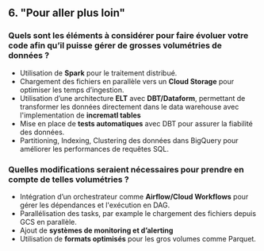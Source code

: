 ## 6. "Pour aller plus loin"

### Quels sont les éléments à considérer pour faire évoluer votre code afin qu’il puisse gérer de grosses volumétries de données ?

- Utilisation de **Spark** pour le traitement distribué.
- Chargement des fichiers en parallèle vers un **Cloud Storage** pour optimiser les temps d’ingestion.
- Utilisation d’une architecture **ELT** avec **DBT/Dataform**, permettant de transformer les données directement dans le data warehouse avec l'implementation de **incrematl tables**
- Mise en place de **tests automatiques** avec DBT pour assurer la fiabilité des données.
- Partitioning, Indexing, Clustering des données dans BigQuery pour améliorer les performances de requêtes SQL.

### Quelles modifications seraient nécessaires pour prendre en compte de telles volumétries ?

- Intégration d’un orchestrateur comme **Airflow/Cloud Workflows** pour gérer les dépendances et l'exécution en DAG.
- Parallélisation des tasks, par example le chargement des fichiers depuis GCS en parallèle.
- Ajout de **systèmes de monitoring et d’alerting**
- Utilisation de **formats optimisés** pour les gros volumes comme Parquet.
